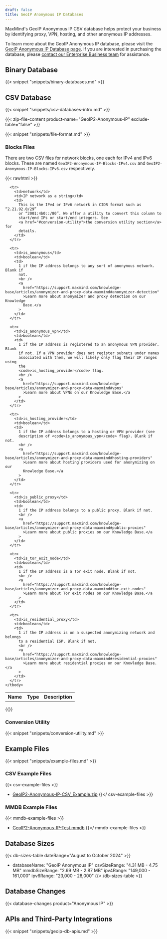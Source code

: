 ```yaml
---
draft: false
title: GeoIP Anonymous IP Databases
---
```


MaxMind's GeoIP Anonymous IP CSV database helps protect your business by
identifying proxy, VPN, hosting, and other anonymous IP addresses.

To learn more about the GeoIP Anonymous IP database, please visit the
[GeoIP Anonymous IP Database page](https://www.maxmind.com/en/solutions/geoip2-enterprise-product-suite/anonymous-ip-database).
If you are interested in purchasing the database, please
[contact our Enterprise Business team](https://www.maxmind.com/en/solutions/geoip2-enterprise-product-suite#signUp)
for assistance.

## Binary Database

{{< snippet "snippets/binary-databases.md" >}}

## CSV Database

{{< snippet "snippets/csv-databases-intro.md" >}}

{{< zip-file-content product-name="GeoIP2-Anonymous-IP" exclude-table="false" >}}

{{< snippet "snippets/file-format.md" >}}

### Blocks Files

There are two CSV files for network blocks, one each for IPv4 and IPv6 blocks.
These are named `GeoIP2-Anonymous-IP-Blocks-IPv4.csv` and
`GeoIP2-Anonymous-IP-Blocks-IPv6.csv` respectively.

{{< rawhtml >}}

<div class="table">
  <table>
    <tbody>
      <tr>
        <th>Name</th>
        <th>Type</th>
        <th>Description</th>
      </tr>

      <tr>
        <td>network</td>
        <td>IP network as a string</td>
        <td>
          This is the IPv4 or IPv6 network in CIDR format such as “2.21.92.0/29”
          or “2001:4b0::/80”. We offer a utility to convert this column to
          start/end IPs or start/end integers. See
          <a href="#conversion-utility">the conversion utility section</a> for
          details.
        </td>
      </tr>

      <tr>
        <td>is_anonymous</td>
        <td>boolean</td>
        <td>
          1 if the IP address belongs to any sort of anonymous network. Blank if
          not.
          <br />
          <a
            href="https://support.maxmind.com/knowledge-base/articles/anonymizer-and-proxy-data-maxmind#anonymizer-detection"
            >Learn more about anonymizer and proxy detection on our Knowledge
            Base.</a
          >
        </td>
      </tr>

      <tr>
        <td>is_anonymous_vpn</td>
        <td>boolean</td>
        <td>
          1 if the IP address is registered to an anonymous VPN provider. Blank
          if not. If a VPN provider does not register subnets under names
          associated with them, we will likely only flag their IP ranges using
          the
          <code>is_hosting_provider</code> flag.
          <br />
          <a
            href="https://support.maxmind.com/knowledge-base/articles/anonymizer-and-proxy-data-maxmind#vpns"
            >Learn more about VPNs on our Knowledge Base.</a
          >
        </td>
      </tr>

      <tr>
        <td>is_hosting_provider</td>
        <td>boolean</td>
        <td>
          1 if the IP address belongs to a hosting or VPN provider (see
          description of <code>is_anonymous_vpn</code> flag). Blank if not.
          <br />
          <a
            href="https://support.maxmind.com/knowledge-base/articles/anonymizer-and-proxy-data-maxmind#hosting-providers"
            >Learn more about hosting providers used for anonymizing on our
            Knowledge Base.</a
          >
        </td>
      </tr>

      <tr>
        <td>is_public_proxy</td>
        <td>boolean</td>
        <td>
          1 if the IP address belongs to a public proxy. Blank if not.
          <br />
          <a
            href="https://support.maxmind.com/knowledge-base/articles/anonymizer-and-proxy-data-maxmind#public-proxies"
            >Learn more about public proxies on our Knowledge Base.</a
          >
        </td>
      </tr>

      <tr>
        <td>is_tor_exit_node</td>
        <td>boolean</td>
        <td>
          1 if the IP address is a Tor exit node. Blank if not.
          <br />
          <a
            href="https://support.maxmind.com/knowledge-base/articles/anonymizer-and-proxy-data-maxmind#tor-exit-nodes"
            >Learn more about Tor exit nodes on our Knowledge Base.</a
          >
        </td>
      </tr>

      <tr>
        <td>is_residential_proxy</td>
        <td>boolean</td>
        <td>
          1 if the IP address is on a suspected anonymizing network and belongs
          to a residential ISP. Blank if not.
          <br />
          <a
            href="https://support.maxmind.com/knowledge-base/articles/anonymizer-and-proxy-data-maxmind#residential-proxies"
            >Learn more about residential proxies on our Knowledge Base.</a
          >
        </td>
      </tr>
    </tbody>
  </table>
</div>
{{</ rawhtml >}}

### Conversion Utility

{{< snippet "snippets/conversion-utility.md" >}}

## Example Files

{{< snippet "snippets/example-files.md" >}}

### CSV Example Files

{{< csv-example-files >}}

- [GeoIP2-Anonymous-IP-CSV_Example.zip](/static/GeoIP2-Anonymous-IP-CSV_Example.zip)
  {{</ csv-example-files >}}

### MMDB Example Files

{{< mmdb-example-files >}}

- [GeoIP2-Anonymous-IP-Test.mmdb](https://github.com/maxmind/MaxMind-DB/blob/main/test-data/GeoIP2-Anonymous-IP-Test.mmdb)
  {{</ mmdb-example-files >}}

## Database Sizes

<!-- prettier-ignore-start -->

{{< db-sizes-table dateRange="August to October 2024" >}}
- databaseName: "GeoIP Anonymous IP"
  csvSizeRange: "4.31 MB - 4.75 MB"
  mmdbSizeRange: "2.69 MB - 2.87 MB"
  ipv4Range: "149,000 - 161,000"
  ipv6Range: "23,000 - 28,000"
{{< /db-sizes-table >}}

<!-- prettier-ignore-end -->

## Database Changes

{{< database-changes product="Anonymous IP" >}}

## APIs and Third-Party Integrations

{{< snippet "snippets/geoip-db-apis.md" >}}
